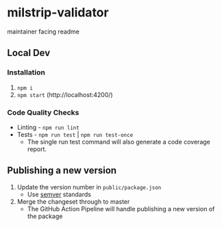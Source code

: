 # milstrip-validator
maintainer facing readme

## Local Dev
### Installation
1. `npm i`
2. `npm start` (http://localhost:4200/)

### Code Quality Checks
- Linting - `npm run lint`
- Tests - `npm run test` | `npm run test-once`
   - The single run test command will also generate a code coverage report.

## Publishing a new version
1. Update the version number in `public/package.json`
   - Use [semver](https://semver.org/) standards
2. Merge the changeset through to master
   - The GitHub Action Pipeline will handle publishing a new version of the package
